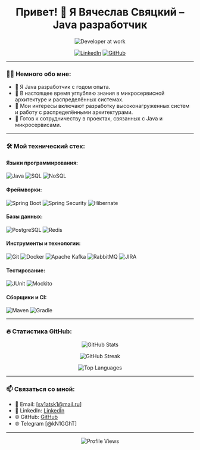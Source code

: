 <h1 align="center">Привет! 👋 Я Вячеслав Свяцкий – Java разработчик</h1>

<p align="center">
  <img src="https://media.giphy.com/media/LmNwrBhejkK9EFP504/giphy.gif" alt="Developer at work" />
</p>

<p align="center">
  <a href="https://www.linkedin.com/in/viachaslau-sviatski/"><img src="https://img.shields.io/badge/LinkedIn-%230077B5.svg?style=for-the-badge&logo=linkedin&logoColor=white" alt="LinkedIn"></a>
  <a href="https://github.com/sv1atsk1"><img src="https://img.shields.io/badge/GitHub-%23121011.svg?style=for-the-badge&logo=github&logoColor=white" alt="GitHub"></a>
</p>

---

### 👨‍💻 Немного обо мне:
- 💼 Я Java разработчик с годом опыта.
- 🌱 В настоящее время углубляю знания в микросервисной архитектуре и распределённых системах.
- 🔭 Мои интересы включают разработку высоконагруженных систем и работу с распределёнными архитектурами.
- 💬 Готов к сотрудничеству в проектах, связанных с Java и микросервисами.

---

### 🛠️ Мой технический стек:

#### Языки программирования:
![Java](https://img.shields.io/badge/Java-%23ED8B00.svg?style=flat-square&logo=java&logoColor=white)
![SQL](https://img.shields.io/badge/SQL-%2300f.svg?style=flat-square&logo=postgresql&logoColor=white)
![NoSQL](https://img.shields.io/badge/NoSQL-%23428A92.svg?style=flat-square&logo=mongodb&logoColor=white)

#### Фреймворки:
![Spring Boot](https://img.shields.io/badge/Spring%20Boot-%236DB33F.svg?style=flat-square&logo=spring-boot&logoColor=white)
![Spring Security](https://img.shields.io/badge/Spring%20Security-%236DB33F.svg?style=flat-square&logo=spring&logoColor=white)
![Hibernate](https://img.shields.io/badge/Hibernate-%23363D46.svg?style=flat-square&logo=hibernate&logoColor=white)

#### Базы данных:
![PostgreSQL](https://img.shields.io/badge/PostgreSQL-%23316192.svg?style=flat-square&logo=postgresql&logoColor=white)
![Redis](https://img.shields.io/badge/Redis-%23DC382D.svg?style=flat-square&logo=redis&logoColor=white)

#### Инструменты и технологии:
![Git](https://img.shields.io/badge/Git-%23F05033.svg?style=flat-square&logo=git&logoColor=white)
![Docker](https://img.shields.io/badge/Docker-%232496ED.svg?style=flat-square&logo=docker&logoColor=white)
![Apache Kafka](https://img.shields.io/badge/Apache%20Kafka-%23231F20.svg?style=flat-square&logo=apache-kafka&logoColor=white)
![RabbitMQ](https://img.shields.io/badge/RabbitMQ-%23FF6600.svg?style=flat-square&logo=rabbitmq&logoColor=white)
![JIRA](https://img.shields.io/badge/JIRA-%230052CC.svg?style=flat-square&logo=jira&logoColor=white)

#### Тестирование:
![JUnit](https://img.shields.io/badge/JUnit-%2325A162.svg?style=flat-square&logo=junit5&logoColor=white)
![Mockito](https://img.shields.io/badge/Mockito-%2300A8E6.svg?style=flat-square&logo=mockito&logoColor=white)

#### Сборщики и CI:
![Maven](https://img.shields.io/badge/Maven-%23C71A36.svg?style=flat-square&logo=apache-maven&logoColor=white)
![Gradle](https://img.shields.io/badge/Gradle-%2302303A.svg?style=flat-square&logo=gradle&logoColor=white)

---

### 🔥 Статистика GitHub:

<p align="center">
  <img src="https://github-readme-stats.vercel.app/api?username=sv1atsk1&show_icons=true&theme=radical" alt="GitHub Stats" />
</p>

<p align="center">
  <img src="https://github-readme-streak-stats.herokuapp.com/?user=sv1atsk1&theme=dark" alt="GitHub Streak" />
</p>

<p align="center">
  <img src="https://github-readme-stats.vercel.app/api/top-langs/?username=sv1atsk1&layout=compact&theme=radical" alt="Top Languages" />
</p>

---

### 📫 Связаться со мной:
- 📧 Email: [sv1atsk1@mail.ru]
- 💼 LinkedIn: [LinkedIn](https://www.linkedin.com/in/viachaslau-sviatski/)
- 🌐 GitHub: [GitHub](https://github.com/sv1atsk1)
- 🌐 Telegram [@kN1GGhT]

---

<p align="center">
  <img src="https://komarev.com/ghpvc/?username=sv1atsk1&color=brightgreen" alt="Profile Views" />
</p>
